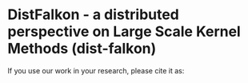 # DistFalkon - a distributed perspective on Large Scale Kernel Methods (dist-falkon)

If you use our work in your research, please cite it as:
